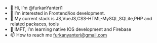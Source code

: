- 👋 Hi, I’m @furkanYanteri1
- 👀 I’m interested in Frontend/ios development.
- 🌱 My current stack is JS,VueJS,CSS-HTML-MySQL,SQLite,PHP and related packaces, tools
- 💞️ IMFT, I’m learning native IOS development and Firebase 
- 📫 How to reach me furkanyanteri@gmail.com
